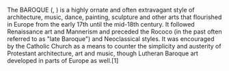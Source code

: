 The BAROQUE (, ) is a highly ornate and often extravagant style of architecture, music, dance, painting, sculpture and other arts that flourished in Europe from the early 17th until the mid-18th century. It followed Renaissance art and Mannerism and preceded the Rococo (in the past often referred to as "late Baroque") and Neoclassical styles. It was encouraged by the Catholic Church as a means to counter the simplicity and austerity of Protestant architecture, art and music, though Lutheran Baroque art developed in parts of Europe as well.[1]
